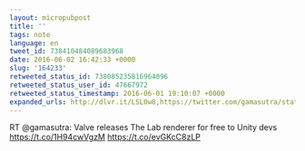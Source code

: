 ```yaml
---
layout: micropubpost
title: ''
tags: note
language: en
tweet_id: 738410484089683968
date: 2016-06-02 16:42:33 +0000
slug: '164233'
retweeted_status_id: 738085235816964096
retweeted_status_user_id: 47667972
retweeted_status_timestamp: 2016-06-01 19:10:07 +0000
expanded_urls: http://dlvr.it/LSL0w8,https://twitter.com/gamasutra/status/738085235816964096/photo/1,http://dlvr.it/LSL0w8,https://twitter.com/gamasutra/status/738085235816964096/photo/1
---
```

RT @gamasutra: Valve releases The Lab renderer for free to Unity devs https://t.co/1H94cwVgzM https://t.co/evGKcC8zLP

